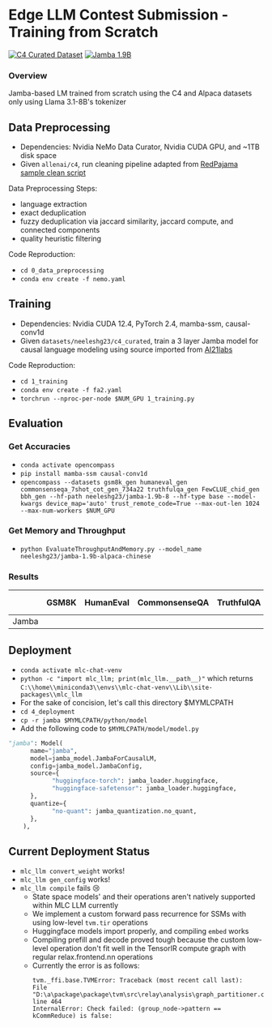 # Edge LLM Contest Submission - Training from Scratch

[![C4 Curated Dataset](https://img.shields.io/badge/🤗%20Dataset-C4%20Curated-blue.svg)](https://huggingface.co/datasets/neeleshg23/c4_curated) [![Jamba 1.9B](https://img.shields.io/badge/🤗%20Model-Jamba%201.9B-yellow.svg)](https://huggingface.co/neeleshg23/jamba-1.9b-alpaca-chinese)

### Overview
Jamba-based LM trained from scratch using the C4 and Alpaca datasets only using Llama 3.1-8B's tokenizer

## Data Preprocessing 
- Dependencies: Nvidia NeMo Data Curator, Nvidia CUDA GPU, and ~1TB disk space
- Given `allenai/c4`, run cleaning pipeline adapted from [RedPajama sample clean script](https://github.com/NVIDIA/NeMo-Curator/blob/main/tutorials/pretraining-data-curation/red-pajama-v2-curation-tutorial.ipynb)

Data Preprocessing Steps:
  - language extraction
  - exact deduplication
  - fuzzy deduplication via jaccard similarity, jaccard compute, and connected components 
  - quality heuristic filtering

Code Reproduction:
- `cd 0_data_preprocessing`
- `conda env create -f nemo.yaml`

## Training
- Dependencies: Nvidia CUDA 12.4, PyTorch 2.4, mamba-ssm, causal-conv1d
- Given `datasets/neeleshg23/c4_curated`, train a 3 layer Jamba model for causal language modeling using source imported from [AI21labs](https://github.com/huggingface/transformers/blob/main/src/transformers/models/jamba/modeling_jamba.py)

Code Reproduction:
- `cd 1_training`
- `conda env create -f fa2.yaml`
- `torchrun --nproc-per-node $NUM_GPU 1_training.py`

## Evaluation
### Get Accuracies
- `conda activate opencompass`
- `pip install mamba-ssm causal-conv1d`
- `opencompass --datasets gsm8k_gen humaneval_gen commonsenseqa_7shot_cot_gen_734a22 truthfulqa_gen FewCLUE_chid_gen bbh_gen --hf-path neeleshg23/jamba-1.9b-8 --hf-type base --model-kwargs device_map='auto' trust_remote_code=True --max-out-len 1024 --max-num-workers $NUM_GPU`
### Get Memory and Throughput
- `python EvaluateThroughputAndMemory.py --model_name neeleshg23/jamba-1.9b-alpaca-chinese`
### Results
|       | GSM8K | HumanEval | CommonsenseQA | TruthfulQA | CHID-test | BBH | Throughput (Inf/s) | Memory (MB) |
|-------|-------|-----------|---------------|------------|-----------|-----|--------------------|-------------|
| Jamba |       |           |               |            |           |     | 5.26               | 8259.26     |


## Deployment
- `conda activate mlc-chat-venv`
- `python -c "import mlc_llm; print(mlc_llm.__path__)"` which returns `C:\\home\\miniconda3\\envs\\mlc-chat-venv\\Lib\\site-packages\\mlc_llm`
- For the sake of concision, let's call this directory $MYMLCPATH
- `cd 4_deployment`
- `cp -r jamba $MYMLCPATH/python/model`  
- Add the following code to `$MYMLCPATH/model/model.py`
```python
"jamba": Model(
      name="jamba",
      model=jamba_model.JambaForCausalLM,
      config=jamba_model.JambaConfig,
      source={
            "huggingface-torch": jamba_loader.huggingface,
            "huggingface-safetensor": jamba_loader.huggingface,
      },
      quantize={
            "no-quant": jamba_quantization.no_quant,
      },
    ),
```
## Current Deployment Status
- `mlc_llm convert_weight` works!
- `mlc_llm gen_config` works!
- `mlc_llm compile` fails :cry:
  - State space models' and their operations aren't natively supported within MLC LLM currently
  - We implement a custom forward pass recurrence for SSMs with using low-level `tvm.tir` operations
  - Huggingface models import properly, and compiling `embed` works
  - Compiling prefill and decode proved tough because the custom low-level operation don't fit well in the TensorIR compute graph with regular relax.frontend.nn operations
  - Currently the error is as follows:
    ```
    tvm._ffi.base.TVMError: Traceback (most recent call last):
    File "D:\a\package\package\tvm\src\relay\analysis\graph_partitioner.cc", line 464
    InternalError: Check failed: (group_node->pattern == kCommReduce) is false:
    ```
    
